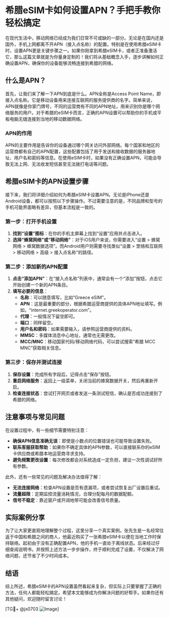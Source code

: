 # 希腊eSIM卡如何设置APN？手把手教你轻松搞定

在现代生活中，移动网络已经成为我们日常不可或缺的一部分。无论是在国内还是国外，手机上网都离不开APN（接入点名称）的配置。特别是在使用希腊eSIM卡时，设置APN更是关键步骤之一。如果你刚拿到希腊eSIM卡，或者正准备激活它，那么这篇文章就是为你量身定制的！我们将从基础概念入手，逐步讲解如何正确设置APN，确保你的设备能够流畅连接到希腊的网络。

## 什么是APN？

首先，让我们来了解一下APN到底是什么。APN全称是Access Point Name，即接入点名称。它是移动设备用来连接互联网的服务提供商的名字。简单来说，APN就像是你家门牌号，不同的运营商有不同的APN地址，用来识别你是哪个网络服务的用户。对于希腊的eSIM卡而言，正确的APN设置可以帮助你的手机或平板电脑无缝连接到当地的移动数据网络。

### APN的作用

APN的主要作用是告诉你的设备通过哪个网关访问外部网络。每个国家和地区的运营商都有自己的APN配置，这些配置包括了用于发送和接收数据的服务器地址、用户名和密码等信息。在使用eSIM卡时，如果没有正确设置APN，可能会导致无法上网、无法收发短信甚至无法拨打电话等问题。

## 希腊eSIM卡的APN设置步骤

接下来，我们将详细介绍如何为希腊eSIM卡设置APN。无论是iPhone还是Android设备，都可以按照以下步骤操作。不过需要注意的是，不同品牌和型号的手机可能界面略有差异，但基本流程是一致的。

### 第一步：打开手机设置

1. **找到“设置”图标**：在你的手机主屏幕上找到“设置”应用并点击进入。
2. **选择“蜂窝网络”或“移动网络”**：对于iOS用户来说，你需要进入“设置 > 蜂窝网络 > 蜂窝数据选项”。而Android用户则需要寻找类似“设置 > 罡络和互联网 > 移动网络 > 高级 > 接入点名称”的路径。

### 第二步：添加新的APN配置

1. **点击“添加APN”**：在“接入点名称”列表中，通常会有一个“添加”按钮，点击它开始创建一个新的APN条目。
2. **填写必要的信息**：
   - **名称**：可以随意填写，比如“Greece eSIM”。
   - **APN**：这是最重要的部分，根据希腊运营商提供的具体APN地址填写。例如，“internet.greekoperator.com”。
   - **代理**：一般情况下留空即可。
   - **端口**：同样留空。
   - **用户名和密码**：如果需要输入，请参照运营商提供的资料。
   - **MMSC**：多媒体消息中心地址，通常也无需更改。
   - **MCC/MNC**：移动国家代码/移动网络代码，可以尝试搜索“希腊 MCC MNC”获取相关信息。

### 第三步：保存并测试连接

1. **保存设置**：完成所有字段后，记得点击“保存”按钮。
2. **重启网络服务**：返回上一级菜单，关闭当前的蜂窝数据开关，然后再重新开启。
3. **检查连接状态**：尝试打开网页或者发送一条测试短信，确认是否成功连接到了希腊的网络。

## 注意事项与常见问题

在设置过程中，有一些细节需要特别注意：

- **确保APN信息准确无误**：即使是小数点的位置错误也可能导致设置失败。
- **联系客服获取帮助**：如果你不确定具体的APN参数，可以直接联系你的eSIM卡供应商或希腊本地运营商寻求支持。
- **避免频繁更改设置**：每次修改都会对系统造成一定负担，建议一次性调试好所有参数。

此外，还有一些常见的问题及解决办法值得了解：

- **无法连接网络**：检查APN设置是否有遗漏项，或者尝试恢复出厂设置后重试。
- **流量超限**：定期监控流量消耗情况，合理分配每月的数据配额。
- **信号不稳定**：靠近窗户或开阔地带可能会改善信号质量。

## 实际案例分享

为了让大家更直观地理解整个过程，这里分享一个真实案例。张先生是一名经常往返于中国和希腊之间的商人，他最近购买了一张希腊eSIM卡以便在当地工作时保持联络。起初由于没有正确配置APN，他的手机一直处于离线状态。后来经过仔细查阅说明书，并按照上述方法一步步操作，终于顺利完成了设置，不仅解决了网络问题，还节省了不少时间成本。

## 结语

综上所述，希腊eSIM卡的APN设置虽然看起来复杂，但实际上只要掌握了正确的方法，任何人都能轻松搞定。希望本文能够成为你解决问题的好帮手。如果你还有其他疑问，欢迎随时留言讨论！

[TG💪+ @jx0703 ![Image](https://github.com/user-attachments/assets/dbca1d08-cadb-493c-b0ec-ad6f7a83f270)]